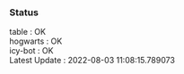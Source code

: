 ### Status


table : OK  
hogwarts : OK  
icy-bot : OK  
Latest Update : 2022-08-03 11:08:15.789073
